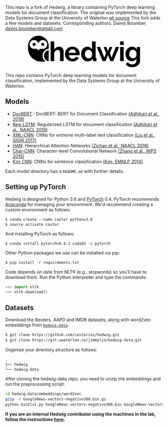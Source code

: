 This repo is a fork of Hedwig, a library containing PyTorch deep learning models for document classification.
The original was implemented by the Data Systems Group at the University of Waterloo [git source](https://github.com/castorini/hedwig.git)
This fork adds a few models and datasets. Corresponding authors: Dainis Boumber, dainis.boumber@gmail.com

<p align="center">
<img src="https://github.com/karkaroff/hedwig/blob/bellatrix/docs/hedwig.png" width="360">
</p>

This repo contains PyTorch deep learning models for document classification, implemented by the Data Systems Group at the University of Waterloo.

## Models

+ [DocBERT](models/bert/) : DocBERT: BERT for Document Classification [(Adhikari et al., 2019)](https://arxiv.org/abs/1904.08398v1)
+ [Reg-LSTM](models/reg_lstm/): Regularized LSTM for document classification [(Adhikari et al., NAACL 2019)](https://cs.uwaterloo.ca/~jimmylin/publications/Adhikari_etal_NAACL2019.pdf)
+ [XML-CNN](models/xml_cnn/): CNNs for extreme multi-label text classification [(Liu et al., SIGIR 2017)](http://nyc.lti.cs.cmu.edu/yiming/Publications/jliu-sigir17.pdf)
+ [HAN](models/han/): Hierarchical Attention Networks [(Zichao et al., NAACL 2016)](https://www.cs.cmu.edu/~hovy/papers/16HLT-hierarchical-attention-networks.pdf)
+ [Char-CNN](models/char_cnn/): Character-level Convolutional Network [(Zhang et al., NIPS 2015)](http://papers.nips.cc/paper/5782-character-level-convolutional-networks-for-text-classification.pdf)
+ [Kim CNN](models/kim_cnn/): CNNs for sentence classification [(Kim, EMNLP 2014)](http://www.aclweb.org/anthology/D14-1181)

Each model directory has a `README.md` with further details.

## Setting up PyTorch

Hedwig is designed for Python 3.6 and [PyTorch](https://pytorch.org/) 0.4.
PyTorch recommends [Anaconda](https://www.anaconda.com/distribution/) for managing your environment.
We'd recommend creating a custom environment as follows:

```
$ conda create --name castor python=3.6
$ source activate castor
```

And installing PyTorch as follows:

```
$ conda install pytorch=0.4.1 cuda92 -c pytorch
```

Other Python packages we use can be installed via pip:

```
$ pip install -r requirements.txt
```

Code depends on data from NLTK (e.g., stopwords) so you'll have to download them.
Run the Python interpreter and type the commands:

```python
>>> import nltk
>>> nltk.download()
```

## Datasets

Download the Reuters, AAPD and IMDB datasets, along with word2vec embeddings from
[`hedwig-data`](https://git.uwaterloo.ca/jimmylin/hedwig-data).

```bash
$ git clone https://github.com/castorini/hedwig.git
$ git clone https://git.uwaterloo.ca/jimmylin/hedwig-data.git
```

Organize your directory structure as follows:

```
.
├── hedwig
└── hedwig-data
```

After cloning the hedwig-data repo, you need to unzip the embeddings and run the preprocessing script:

```bash
cd hedwig-data/embeddings/word2vec
gzip -d GoogleNews-vectors-negative300.bin.gz
python bin2txt.py GoogleNews-vectors-negative300.bin GoogleNews-vectors-negative300.txt
```

**If you are an internal Hedwig contributor using the machines in the lab, follow the instructions [here](docs/internal-instructions.md).**
